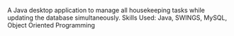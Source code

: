 A Java desktop application to manage all housekeeping tasks while updating the database simultaneously.
Skills Used: Java, SWINGS, MySQL, Object Oriented Programming

